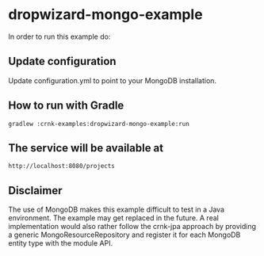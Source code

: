 # dropwizard-mongo-example

In order to run this example do:

## Update configuration

Update configuration.yml to point to your MongoDB installation.

## How to run with Gradle

	gradlew :crnk-examples:dropwizard-mongo-example:run

## The service will be available at
 
 	http://localhost:8080/projects

## Disclaimer

The use of MongoDB makes this example difficult to test in a
Java environment. The example may get replaced in the future.
A real implementation would also rather follow the crnk-jpa
approach by providing a generic MongoResourceRepository and
register it for each MongoDB entity type with the module API.

